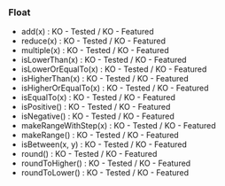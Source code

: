 ### Float

- add(x)               :  KO - Tested / KO - Featured
- reduce(x)            :  KO - Tested / KO - Featured
- multiple(x)          :  KO - Tested / KO - Featured
- isLowerThan(x)       :  KO - Tested / KO - Featured
- isLowerOrEqualTo(x)  :  KO - Tested / KO - Featured
- isHigherThan(x)      :  KO - Tested / KO - Featured
- isHigherOrEqualTo(x) :  KO - Tested / KO - Featured
- isEqualTo(x)         :  KO - Tested / KO - Featured
- isPositive()         :  KO - Tested / KO - Featured
- isNegative()         :  KO - Tested / KO - Featured
- makeRangeWithStep(x) :  KO - Tested / KO - Featured
- makeRange()          :  KO - Tested / KO - Featured
- isBetween(x, y)      :  KO - Tested / KO - Featured
- round()              :  KO - Tested / KO - Featured
- roundToHigher()      :  KO - Tested / KO - Featured
- roundToLower()       :  KO - Tested / KO - Featured
